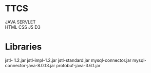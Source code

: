 # TTCS
JAVA SERVLET <br>
HTML CSS JS D3 
# Libraries
jstl- 1.2.jar
jstl-impl-1.2.jar
jstl-standard.jar
mysql-connector.jar
mysql-connector-java-8.0.13.jar
protobuf-java-3.6.1.jar
